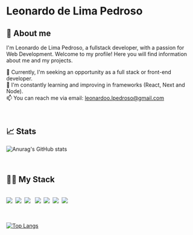 # Leonardo de Lima Pedroso

<div id="about_me"></div>

## 🚀 About me

I'm Leonardo de Lima Pedroso, a fullstack developer, with a passion for Web Development. Welcome to my profile! Here you will find information about me and my projects.

🔭 Currently, I'm seeking an opportunity as a full stack or front-end developer.<br>
🌱 I'm constantly learning and improving in frameworks (React, Next and Node).<br>
📫 You can reach me via email: leonardoo.lpedroso@gmail.com

<br>

<div id="stats"></div>

## 📈 Stats
![Anurag's GitHub stats](https://github-readme-stats.vercel.app/api?username=Leoocds&show_icons=true&theme=dark)

<br>

<div id="stack"></div>

## 👩‍💻 My Stack

<div style="display: inline_block"><br>
  <a href="#"><img src="https://img.shields.io/badge/javascript-%23323330.svg?style=for-the-badge&logo=javascript&logoColor=%23F7DF1E"></a>&nbsp;
  <a href="#"><img src="https://img.shields.io/badge/python-3670A0?style=for-the-badge&logo=python&logoColor=ffdd54"></a>&nbsp;
  <a href="#"><img src="https://img.shields.io/badge/react-black?logo=react&style=for-the-badge"></a>&nbsp;&nbsp;
  <a href="#"><img src="https://img.shields.io/badge/Node.js-%23339933.svg?style=for-the-badge&logo=node.js&logoColor=white"></a>&nbsp;
  <a href="#"><img src="https://img.shields.io/badge/next.js-000000?style=for-the-badge&logo=nextdotjs&logoColor=white"></a>&nbsp;
  <a href="#"><img src="https://img.shields.io/badge/sqlite-%2307405e.svg?style=for-the-badge&logo=sqlite&logoColor=white)"></a>&nbsp;
  <a href="#"><img src="https://img.shields.io/badge/mysql-4479A1.svg?style=for-the-badge&logo=mysql&logoColor=white"></a>&nbsp;
</div>
<br>
<br>
                
[![Top Langs](https://github-readme-stats.vercel.app/api/top-langs/?username=Leoocds&layout=compact&theme=dark)](https://github.com/Leoocds/github-readme-stats)

